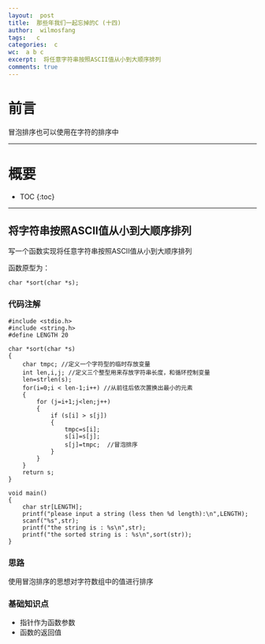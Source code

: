 ```yaml
---
layout:  post
title:  那些年我们一起忘掉的C (十四)
author:  wilmosfang
tags:   c 
categories:  c
wc:  a b c 
excerpt:  将任意字符串按照ASCII值从小到大顺序排列
comments: true
---
```



# 前言

冒泡排序也可以使用在字符的排序中

---

# 概要

* TOC
{:toc}

---

## 将字符串按照ASCII值从小到大顺序排列

写一个函数实现将任意字符串按照ASCII值从小到大顺序排列

函数原型为：
     
`char *sort(char *s);`



### 代码注解

~~~
#include <stdio.h>
#include <string.h> 
#define LENGTH 20

char *sort(char *s)
{
	char tmpc; //定义一个字符型的临时存放变量
	int len,i,j; //定义三个整型用来存放字符串长度，和循环控制变量
	len=strlen(s);
	for(i=0;i < len-1;i++) //从前往后依次置换出最小的元素
	{
		for (j=i+1;j<len;j++)
		{
			if (s[i] > s[j]) 
			{
				tmpc=s[i];
				s[i]=s[j];
				s[j]=tmpc;  //冒泡排序
			}
		}
	}
	return s;
}

void main()
{
	char str[LENGTH]; 
	printf("please input a string (less then %d length):\n",LENGTH);
	scanf("%s",str);
	printf("the string is : %s\n",str);
	printf("the sorted string is : %s\n",sort(str));  
}
~~~


### 思路

使用冒泡排序的思想对字符数组中的值进行排序

### 基础知识点

* 指针作为函数参数
* 函数的返回值
